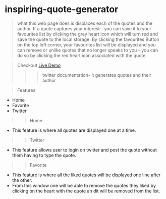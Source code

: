 # inspiring-quote-generator

> what this web page does is displaces each of the quotes and the author.
> If a quote captures your interest - you can save it to your favourites list by clicking the grey heart icon which will turn red and save the quote to the local storage.
> By clicking the favourites Button on the top left corner, your favourites list will be displayed and you can remove or unlike quotes that no longer speaks to you - you can do so by clicking the red heart icon associated with the quote.

> Checkout [Live Demo](https://pats101.github.io/inspiring-quote-generator/)
>>> twitter documentation- it generates quotes and their author

>Features
- Home
- Favorite
- Twitter

>> Home
- This feature is where all quotes are displayed one at a time.

>> Twitter
- This feature allows user to login on twitter and post the quote without them having to type the quote.

>> Favorite
- This feature is where all the liked quotes will be displayed one line after the other.
- From this window one will be able to remove the quotes they liked by clicking on the heart with the quote an dit will be removed from the list.
